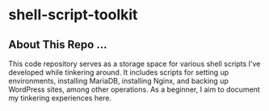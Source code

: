 # shell-script-toolkit

## About This Repo ...

This code repository serves as a storage space for various shell scripts I've developed while tinkering around. It includes scripts for setting up environments, installing MariaDB, installing Nginx, and backing up WordPress sites, among other operations. As a beginner, I aim to document my tinkering experiences here.